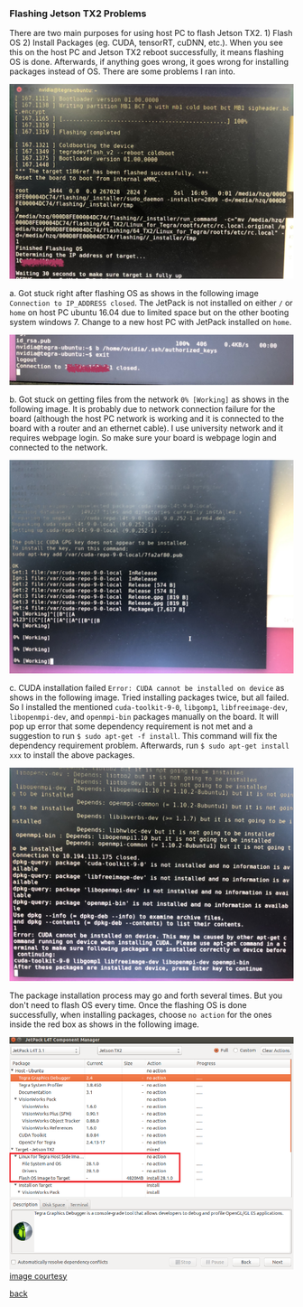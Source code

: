 ### Flashing Jetson TX2 Problems
There are two main purposes for using host PC to flash Jetson TX2. 1) Flash OS 2) Install Packages (eg. CUDA, tensorRT, cuDNN, etc.). When you see this on the host PC and Jetson TX2 reboot successfully, it means flashing OS is done. Afterwards, if anything goes wrong, it goes wrong for installing packages instead of OS. There are some problems I ran into.

![flashing successfully](/assets/img/jetson/flashing_done.JPG)

  a. Got stuck right after flashing OS as shows in the following image `Connection to IP_ADDRESS closed`. The JetPack is not installed on either `/` or `home` on host PC ubuntu 16.04 due to limited space but on the other booting system windows 7. Change to a new host PC with JetPack installed on `home`.

![not enough memory](/assets/img/jetson/not_enough_memory.JPG)

  b. Got stuck on getting files from the network `0% [Working]` as shows in the following image. It is probably due to network connection failure for the board (although the host PC network is working and it is connected to the board with a router and an ethernet cable). I use university network and it requires webpage login. So make sure your board is webpage login and connected to the network.

![network problem](/assets/img/jetson/network_problem.JPG)

  c. CUDA installation failed `Error: CUDA cannot be installed on device` as shows in the following image. Tried installing packages twice, but all failed. So I installed the mentioned `cuda-toolkit-9-0`, `libgomp1`, `libfreeimage-dev`, `libopenmpi-dev`, and `openmpi-bin` packages manually on the board. It will pop up error that some dependency requirement is not met and a suggestion to run `$ sudo apt-get -f install`. This command will fix the dependency requirement problem. Afterwards, run `$ sudo apt-get install xxx` to install the above packages.

![CUDA installation failed](/assets/img/jetson/cuda_fail.JPG)

The package installation process may go and forth several times. But you don't need to flash OS every time. Once the flashing OS is done successfully, when installing packages, choose `no action` for the ones inside the red box as shows in the following image.

![only install packages](/assets/img/jetson/flashing.png)[image courtesy](https://blog.csdn.net/Code_Mart/article/details/82153931)

[back](./)
